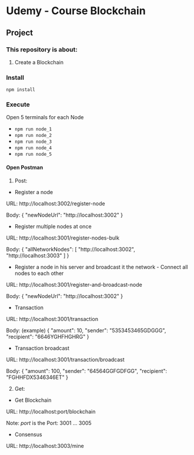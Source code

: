 # Udemy - Course Blockchain 

## Project

### This repository is about:
1. Create a Blockchain


### Install
`npm install`

### Execute
Open 5 terminals for each Node 
* `npm run node_1`
* `npm run node_2`
* `npm run node_3`
* `npm run node_4`
* `npm run node_5`


#### Open Postman 
1. Post: 

* Register a node

URL: http://localhost:3002/register-node

Body: 
{
    "newNodeUrl": "http://localhost:3002"
}


* Register multiple nodes at once

URL: http://localhost:3001/register-nodes-bulk

Body:
{
    "allNetworkNodes": 
    [
        "http://localhost:3002",
        "http://localhost:3003"
    ]
}


* Register a node in his server and broadcast it the network - Connect all nodes to each other

URL: http://localhost:3001/register-and-broadcast-node

Body:
{
    "newNodeUrl": "http://localhost:3002"
}


* Transaction

URL: http://localhost:3001/transaction

Body: (example)
{
    "amount": 10,
    "sender": "5353453465GDGGG",
    "recipient": "6646YGHFHGHRG"
}


* Transaction broadcast

URL: http://localhost:3001/transaction/broadcast

Body: 
{
    "amount": 100,
    "sender": "64564GGFGDFGG",
    "recipient": "FGHHFDX5346346ET"
}



2. Get: 

* Get Blockchain 

URL: http://localhost:port/blockchain

Note: *port* is the Port: 3001 ... 3005


* Consensus

URL: http://localhost:3003/mine
